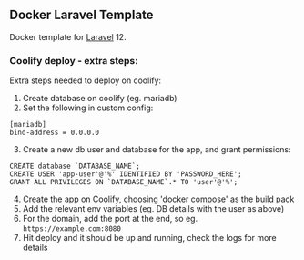 ## Docker Laravel Template

Docker template for [Laravel](https://laravel.com/) 12.


### Coolify deploy - extra steps:

Extra steps needed to deploy on coolify:

1. Create database on coolify (eg. mariadb)
2. Set the following in custom config:
```
[mariadb]
bind-address = 0.0.0.0
```
3. Create a new db user and database for the app, and grant permissions:
```
CREATE database `DATABASE_NAME`;
CREATE USER 'app-user'@'%' IDENTIFIED BY 'PASSWORD_HERE';
GRANT ALL PRIVILEGES ON `DATABASE_NAME`.* TO 'user'@'%';
```
4. Create the app on Coolify, choosing 'docker compose' as the build pack
5. Add the relevant env variables (eg. DB details with the user as above)
6. For the domain, add the port at the end, so eg. `https://example.com:8080`
7. Hit deploy and it should be up and running, check the logs for more details
